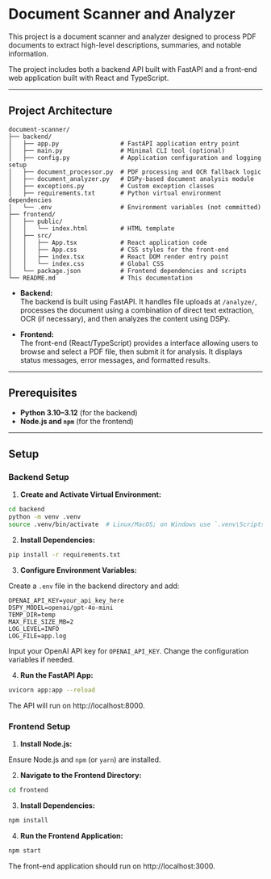 # Document Scanner and Analyzer

This project is a document scanner and analyzer designed to process PDF documents to extract high-level descriptions, summaries, and notable information. 

The project includes both a backend API built with FastAPI and a front-end web application built with React and TypeScript.

---

## Project Architecture
```text
document-scanner/
├── backend/
│   ├── app.py                 # FastAPI application entry point
│   ├── main.py                # Minimal CLI tool (optional)
│   ├── config.py              # Application configuration and logging setup
│   ├── document_processor.py  # PDF processing and OCR fallback logic
│   ├── document_analyzer.py   # DSPy-based document analysis module
│   ├── exceptions.py          # Custom exception classes
│   ├── requirements.txt       # Python virtual environment dependencies
│   └── .env                   # Environment variables (not committed)
├── frontend/
│   ├── public/
│   │   └── index.html         # HTML template
│   ├── src/
│   │   ├── App.tsx            # React application code
│   │   ├── App.css            # CSS styles for the front-end
│   │   ├── index.tsx          # React DOM render entry point
│   │   └── index.css          # Global CSS
│   └── package.json           # Frontend dependencies and scripts
└── README.md                  # This documentation
```
- **Backend:**  
  The backend is built using FastAPI. It handles file uploads at `/analyze/`, processes the document using a combination of direct text extraction, OCR (if necessary), and then analyzes the content using DSPy.

- **Frontend:**  
  The front-end (React/TypeScript) provides a interface allowing users to browse and select a PDF file, then submit it for analysis. It displays status messages, error messages, and formatted results.

---
## Prerequisites

- **Python 3.10–3.12** (for the backend)
- **Node.js and `npm`** (for the frontend)

---
## Setup

### Backend Setup

1. **Create and Activate Virtual Environment:**
  ```bash
  cd backend
  python -m venv .venv
  source .venv/bin/activate  # Linux/MacOS; on Windows use `.venv\Scripts\activate`
  ```
2. **Install Dependencies:**
  ```bash
  pip install -r requirements.txt
  ```
3.	**Configure Environment Variables:**
   
  Create a `.env` file in the backend directory and add:
  ```env
  OPENAI_API_KEY=your_api_key_here
  DSPY_MODEL=openai/gpt-4o-mini
  TEMP_DIR=temp
  MAX_FILE_SIZE_MB=2
  LOG_LEVEL=INFO
  LOG_FILE=app.log
  ```
  Input your OpenAI API key for `OPENAI_API_KEY`. Change the configuration variables if needed.

4.	**Run the FastAPI App:**
  ```bash
  uvicorn app:app --reload
  ```
  The API will run on http://localhost:8000.

### Frontend Setup

1.	**Install Node.js:**
   
  Ensure Node.js and `npm` (or `yarn`) are installed.

2.  **Navigate to the Frontend Directory:**
  ```bash
  cd frontend
  ```

3.	**Install Dependencies:**
  ```bash
  npm install
  ```

4.	**Run the Frontend Application:**
  ```bash
  npm start
  ```
  The front-end application should run on http://localhost:3000.
